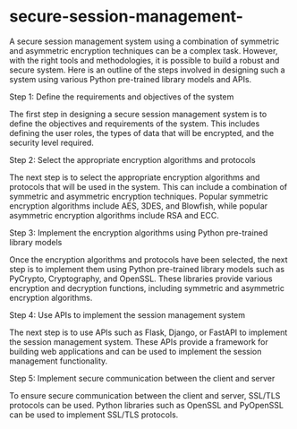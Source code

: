 # secure-session-management-
 A secure session management system using a combination of symmetric and asymmetric encryption techniques can be a complex task. However, with the right tools and methodologies, it is possible to build a robust and secure system. Here is an outline of the steps involved in designing such a system using various Python pre-trained library models and APIs.

Step 1: Define the requirements and objectives of the system

The first step in designing a secure session management system is to define the objectives and requirements of the system. This includes defining the user roles, the types of data that will be encrypted, and the security level required.

Step 2: Select the appropriate encryption algorithms and protocols

The next step is to select the appropriate encryption algorithms and protocols that will be used in the system. This can include a combination of symmetric and asymmetric encryption techniques. Popular symmetric encryption algorithms include AES, 3DES, and Blowfish, while popular asymmetric encryption algorithms include RSA and ECC.

Step 3: Implement the encryption algorithms using Python pre-trained library models

Once the encryption algorithms and protocols have been selected, the next step is to implement them using Python pre-trained library models such as PyCrypto, Cryptography, and OpenSSL. These libraries provide various encryption and decryption functions, including symmetric and asymmetric encryption algorithms.

Step 4: Use APIs to implement the session management system

The next step is to use APIs such as Flask, Django, or FastAPI to implement the session management system. These APIs provide a framework for building web applications and can be used to implement the session management functionality.

Step 5: Implement secure communication between the client and server

To ensure secure communication between the client and server, SSL/TLS protocols can be used. Python libraries such as OpenSSL and PyOpenSSL can be used to implement SSL/TLS protocols.

